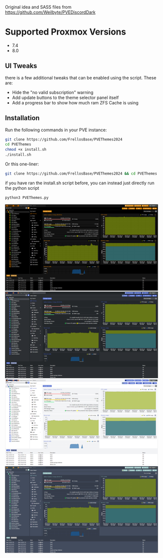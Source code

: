 Original idea and SASS files from https://github.com/Weilbyte/PVEDiscordDark

# Supported Proxmox Versions
- 7.4
- 8.0

## UI Tweaks
there is a few additional tweaks that can be enabled using the script. These are:
- Hide the "no valid subscription" warning
- Add update buttons to the theme selector panel itself
- Add a progress bar to show how much ram ZFS Cache is using

## Installation
Run the following commands in your PVE instance:
```bash
git clone https://github.com/FrellosBase/PVEThemes2024
cd PVEThemes
chmod +x install.sh
./install.sh
```

Or this one-liner:
```bash
git clone https://github.com/FrellosBase/PVEThemes2024 && cd PVEThemes && chmod +x install.sh && ./install.sh
```

if you have ran the install.sh script before, you can instead just directly run the python script
```bash
python3 PVEThemes.py
```

![avali](./themes/previews/theme-avali.png)
![discord dark](./themes/previews/theme-discord-dark.png)
![discord light](./themes/previews/theme-discord-light.png)
![nordigr](./themes/previews/theme-nordigr.png)
